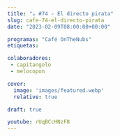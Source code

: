 ```yaml
---
title: "☕️ #74 - El directo pirata"
slug: cafe-74-el-directo-pirata
date: "2023-02-09T08:00:00+00:00"

programas: "Café OnTheNubs"
etiquetas:

colaboradores:
 - capitangolo
 - melocopon

cover:
  image: 'images/featured.webp'
  relative: true

draft: true

youtube: rUqBCcHNzF8
---
```


